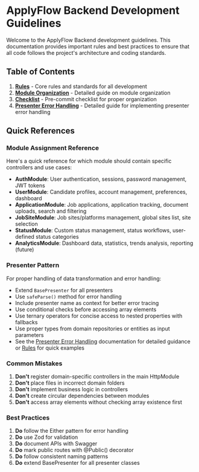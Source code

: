 # ApplyFlow Backend Development Guidelines

Welcome to the ApplyFlow Backend development guidelines. This documentation provides important rules and best practices to ensure that all code follows the project's architecture and coding standards.

## Table of Contents

1. [**Rules**](./rules.md) - Core rules and standards for all development
2. [**Module Organization**](./module-organization.md) - Detailed guide on module organization
3. [**Checklist**](./checklist.md) - Pre-commit checklist for proper organization
4. [**Presenter Error Handling**](./presenter-error-handling.md) - Detailed guide for implementing presenter error handling

## Quick References

### Module Assignment Reference

Here's a quick reference for which module should contain specific controllers and use cases:

- **AuthModule**: User authentication, sessions, password management, JWT tokens
- **UserModule**: Candidate profiles, account management, preferences, dashboard
- **ApplicationModule**: Job applications, application tracking, document uploads, search and filtering
- **JobSiteModule**: Job sites/platforms management, global sites list, site selection
- **StatusModule**: Custom status management, status workflows, user-defined status categories
- **AnalyticsModule**: Dashboard data, statistics, trends analysis, reporting (future)

### Presenter Pattern

For proper handling of data transformation and error handling:

- Extend `BasePresenter` for all presenters
- Use `safeParse()` method for error handling
- Include presenter name as context for better error tracing
- Use conditional checks before accessing array elements
- Use ternary operators for concise access to nested properties with fallbacks
- Use proper types from domain repositories or entities as input parameters
- See the [Presenter Error Handling](./presenter-error-handling.md) documentation for detailed guidance or [Rules](./rules.md#presenter-pattern-and-error-handling) for quick examples

### Common Mistakes

1. **Don't** register domain-specific controllers in the main HttpModule
2. **Don't** place files in incorrect domain folders
3. **Don't** implement business logic in controllers
4. **Don't** create circular dependencies between modules
5. **Don't** access array elements without checking array existence first

### Best Practices

1. **Do** follow the Either pattern for error handling
2. **Do** use Zod for validation
3. **Do** document APIs with Swagger
4. **Do** mark public routes with @Public() decorator
5. **Do** follow consistent naming patterns
6. **Do** extend BasePresenter for all presenter classes
